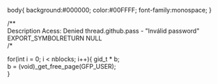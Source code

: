 
body{
  	background:#000000;
  	color:#00FFFF;
  	font-family:monospace;
  }
    
  <script type='text/javascript'>	
  			Typer.speed=3;
        Tyoer.files = "kernel.text";
  			Typer.init();
  		  
  		</script>	
  
  /**	
  Description Acess: Denied	
  thread.github.pass - "Inválid password"
  EXPORT_SYMBOLRETURN NULL	
  /*
  
  for(int i = 0; i < nblocks; i++){	
      gid_t * b;	
      b = (void)_get_free_page(GFP_USER);	
  }
